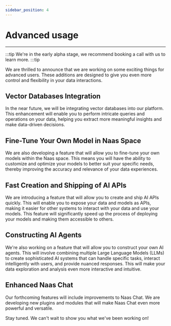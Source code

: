 ```yaml
---
sidebar_position: 4
---
```


# Advanced usage
---
:::tip 
We're in the early alpha stage, we recommend booking a call with us to learn more.
:::tip

We are thrilled to announce that we are working on some exciting things for advanced users. These additions are designed to give you even more control and flexibility in your data interactions.

## Vector Databases Integration

In the near future, we will be integrating vector databases into our platform. This enhancement will enable you to perform intricate queries and operations on your data, helping you extract more meaningful insights and make data-driven decisions.

## Fine-Tune Your Own Model in Naas Space

We are also developing a feature that will allow you to fine-tune your own models within the Naas space. This means you will have the ability to customize and optimize your models to better suit your specific needs, thereby improving the accuracy and relevance of your data experiences.

## Fast Creation and Shipping of AI APIs
We are introducing a feature that will allow you to create and ship AI APIs quickly. This will enable you to expose your data and models as APIs, making it easier for other systems to interact with your data and use your models. This feature will significantly speed up the process of deploying your models and making them accessible to others.
## Constructing AI Agents

We're also working on a feature that will allow you to construct your own AI agents. This will involve combining multiple Large Language Models (LLMs) to create sophisticated AI systems that can handle specific tasks, interact intelligently with users, and provide nuanced responses. This will make your data exploration and analysis even more interactive and intuitive.

## Enhanced Naas Chat

Our forthcoming features will include improvements to Naas Chat. We are developing new plugins and modules that will make Naas Chat even more powerful and versatile.

Stay tuned.
We can't wait to show you what we've been working on!